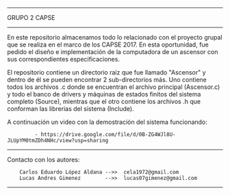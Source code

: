 *******************************************************************************************************

GRUPO 2 CAPSE

*******************************************************************************************************

En este repositorio almacenamos todo lo relacionado con el proyecto grupal que se realiza en el marco
de los CAPSE 2017. En esta oportunidad, fue pedido el diseño e implementación de la computadora de un 
ascensor con sus correspondientes especificaciones.

El repositorio contiene un directorio raíz que fue llamado "Ascensor" y dentro de él se pueden encontrar
2 sub-directorios más. Uno contiene todos los archivos .c donde se encuentran el archivo principal 
(Ascensor.c) y todo el banco de drivers y máquinas de estados finitos del sistema completo (Source),
mientras que el otro contiene los archivos .h que conforman las librerias del sistema (Include). 

A continuación un video con la demostración del sistema funcionando:

             - https://drive.google.com/file/d/0B-ZG4WJl8U-JLUpYM0tmZDh4NHc/view?usp=sharing

********************************************************************************************************

Contacto con los autores:

        Carlos Eduardo López Aldana -->>  cela1972@gmail.com
        Lucas Andres Gimenez        -->>  lucas07gimenez@gmail.com

********************************************************************************************************
